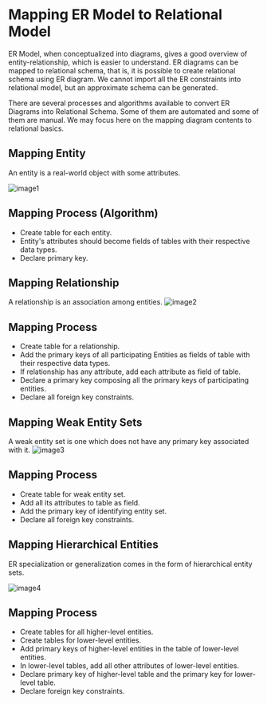 # Mapping ER Model to Relational Model

ER Model, when conceptualized into diagrams, gives a good overview of entity-relationship, which is easier to understand. ER diagrams can be mapped to relational schema, that is, it is possible to create relational schema using ER diagram. We cannot import all the ER constraints into relational model, but an approximate schema can be generated.

There are several processes and algorithms available to convert ER Diagrams into Relational Schema. Some of them are automated and some of them are manual. We may focus here on the mapping diagram contents to relational basics.

## Mapping Entity
An entity is a real-world object with some attributes.

![image1](https://www.tutorialspoint.com/dbms/images/mapping_entities.png)

## Mapping Process (Algorithm)
- Create table for each entity.
- Entity's attributes should become fields of tables with their respective data types.
- Declare primary key.

## Mapping Relationship
A relationship is an association among entities.
![image2](https://www.tutorialspoint.com/dbms/images/mapping_relationship.png)

## Mapping Process
- Create table for a relationship.
- Add the primary keys of all participating Entities as fields of table with their respective data types.
- If relationship has any attribute, add each attribute as field of table.
- Declare a primary key composing all the primary keys of participating entities.
- Declare all foreign key constraints.

## Mapping Weak Entity Sets
A weak entity set is one which does not have any primary key associated with it.
![image3](https://www.tutorialspoint.com/dbms/images/mapping_weak_entity_sets.png)

## Mapping Process
- Create table for weak entity set.
- Add all its attributes to table as field.
- Add the primary key of identifying entity set.
- Declare all foreign key constraints.

## Mapping Hierarchical Entities
ER specialization or generalization comes in the form of hierarchical entity sets.

![image4](https://www.tutorialspoint.com/dbms/images/inheritance.png)

## Mapping Process
- Create tables for all higher-level entities.
- Create tables for lower-level entities.
- Add primary keys of higher-level entities in the table of lower-level entities.
- In lower-level tables, add all other attributes of lower-level entities.
- Declare primary key of higher-level table and the primary key for lower-level table.
- Declare foreign key constraints.
